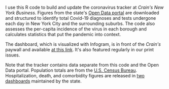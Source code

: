 I use this R code to build and update the coronavirus tracker at <i>Crain's New York Business</i>. Figures from the state's <a href="https://health.data.ny.gov/Health/New-York-State-Statewide-COVID-19-Testing/xdss-u53e/data">Open Data portal</a> are downloaded and structured to identify total Covid-19 diagnoses and tests undergone each day in New York City and the surrounding suburbs. The code also assesses the per-capita incidence of the virus in each borough and calculates statistics that put the pandemic into context.

The dashboard, which is visualized with Infogram, is in front of the <i>Crain's</i> paywall and available <a href="https://www.crainsnewyork.com/tracking-coronavirus-new-york">at this link</a>. It's also featured regularly in our print issues.

Note that the tracker contains data separate from this code and the Open Data portal. Population totals are from the <a href="https://www.census.gov/quickfacts/fact/table/US/PST045219">U.S. Census Bureau</a>. Hospitalization, death, and comorbidity figures are released in <a href="https://forward.ny.gov/daily-hospitalization-summary-region">two</a> <a href="https://covid19tracker.health.ny.gov/views/NYS-COVID19-Tracker/NYSDOHCOVID-19Tracker-Fatalities?%3Aembed=yes&%3Atoolbar=no&%3Atabs=n">dashboards</a> maintained by the state.
